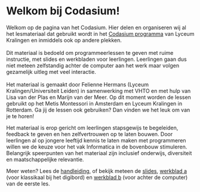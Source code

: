 # Welkom bij Codasium!

Welkom op de pagina van het Codasium. Hier delen en organiseren wij al het lesmateriaal dat gebruikt wordt in het [Codasium programma](https://www.codasium.nl/) van Lyceum Kralingen en inmiddels ook op andere plekken.\
\
Dit materiaal is bedoeld om programmeerlessen te geven met ruime instructie, met slides en werkbladen voor leerlingen. Leerlingen gaan dus niet meteen zelfstandig achter de computer aan het werk maar volgen gezamelijk uitleg met veel interactie.\
\
Het materiaal is gemaakt door Felienne Hermans (Lyceum Kralingen/Universiteit Leiden) in samenwerking met VHTO en met hulp van Lisa van der Plas en Marijn van der Meer. Op dit moment worden de lessen gebruikt op het Metis Montessori in Amsterdam en Lyceum Kralingen in Rotterdam. Ga jij de lessen ook gebruiken? Dan vinden we het leuk om van je te horen!

Het materiaal is erop gericht om leerlingen stapsgewijs te begeleiden, feedback te geven en hen zelfvertrouwen op te laten bouwen. Door leerlingen al op jongere leeftijd kennis te laten maken met programmeren willen we de keuze voor het vak Informatica in de bovenbouw stimuleren. Belangrijk speerpunten van het materiaal zijn inclusief onderwijs, diversiteit en maatschappelijke relevantie.

Meer weten? Lees de [handleiding](https://app.gitbook.com/@felienne/s/python-in-de-klas/handleiding), of bekijk meteen de [slides](https://slides.com/felienne/pidk-m1-l1a), [werkblad a](https://felienne.gitbook.io/python-in-de-klas/module-1.1-nederlands/les-1/les-1a) (voor klassikaal bij het digibord) en [werkblad b](https://felienne.gitbook.io/python-in-de-klas/module-1.1-nederlands/les-1/les-1b) (voor achter de computer) van de eerste les.

##
